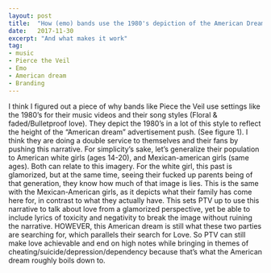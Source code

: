 ```yaml
---
layout: post
title:  "How (emo) bands use the 1980's depiction of the American Dream"
date:   2017-11-30
excerpt: "And what makes it work"
tag:
- music
- Pierce the Veil
- Emo
- American dream
- Branding
---
```


 I think I figured out a piece of why bands like Piece the Veil use settings like the 1980’s for their music videos and their song styles (Floral & faded/Bulletproof love). They depict the 1980’s in a lot of this style to reflect the height of the “American dream” advertisement push. (See figure 1). I think they are doing a double service to themselves and their fans by pushing this narrative. For simplicity’s sake, let’s generalize their population to American white girls (ages 14-20), and Mexican-american girls (same ages). Both can relate to this imagery. For the white girl, this past is glamorized, but at the same time, seeing their fucked up parents being of that generation, they know how much of that image is lies. This is the same with the Mexican-American girls, as it depicts what their family has come here for, in contrast to what they actually have.  This sets PTV up to use this narrative to talk about love from a glamorized perspective, yet be able to include lyrics of toxicity and negativity to break the image without ruining the narrative. HOWEVER, this American dream is still what these two parties are searching for, which parallels their search for Love. So PTV can still make love achievable and end on high notes while bringing in themes of cheating/suicide/depression/dependency because that’s what the American dream roughly boils down to. 
